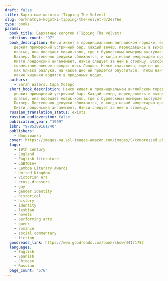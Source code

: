 ```yaml
---
draft: false
title: Бархатные коготки (Tipping The Velvet)
slug: barkhatnye-kogotki-tipping-the-velvet-d72e7f6e
type: books
params:
  book_title: Бархатные коготки (Tipping The Velvet)
  editions count: "97"
  book_description: Нэнси живет в провинциальном английском городке, ее отец
    держит приморский устричный бар. Каждый вечер, переодевшись в выходное
    платье, она посещает мюзик-холл, где с бурлескным номером выступает Китти
    Батлер. Постепенно девушки сближаются, и когда новый импресарио предлагает
    Китти лондонский ангажемент, Нэнси следует за ней в столицу. Вскоре об их
    совместном номере говорит весь Лондон. Нэнси счастлива, еще не догадываясь,
    как близка разлука, на какое дно ей придется опуститься, чтобы найти себя, и
    какие хищники водятся в придонных водах…
  authors:
    - Sarah Waters, Сара Уотерс
  short_book_description: Нэнси живет в провинциальном английском городке, ее отец
    держит приморский устричный бар. Каждый вечер, переодевшись в выходное
    платье, она посещает мюзик-холл, где с бурлескным номером выступает Китти
    Батлер. Постепенно девушки сближаются, и когда новый импресарио предлагает
    Китти лондонский ангажемент, Нэнси следует за ней в столицу…
  russian_translation_status: exists
  russian_audioversion: false
  publication_year: "1999"
  isbn: "9785389161740"
  publishers:
    - Иностранка
  cover: https://images-na.ssl-images-amazon.com/images/S/compressed.photo.goodreads.com/books/1551514885i/44171782.jpg
  tags:
    - 19th century
    - England
    - English literature
    - LGBTQIA+
    - Lambda Literary Awards
    - United Kingdom
    - Victorian era
    - cross-dressers
    - gay
    - gender identity
    - historical
    - history
    - identity
    - lesbian
    - novels
    - performing arts
    - queer
    - romance
    - social commentary
    - fiction
  goodreads_link: https://www.goodreads.com/book/show/44171782
  languages:
    - English
    - Spanish
    - Chinese
    - Russian
  page_count: "576"
---
```

